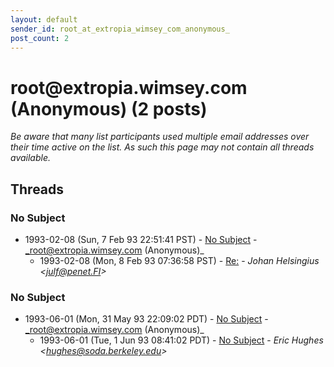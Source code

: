 ```yaml
---
layout: default
sender_id: root_at_extropia_wimsey_com_anonymous_
post_count: 2
---
```


# root<span>@</span>extropia.wimsey.com (Anonymous) (2 posts)

_Be aware that many list participants used multiple email addresses over their time active on the list. As such this page may not contain all threads available._

## Threads

### No Subject
+ 1993-02-08 (Sun, 7 Feb 93 22:51:41 PST) - [No Subject](/archive/1993/02/ab3305833f2477c80f3fcbdde766d61e77bdcac188f7bc12b37ff1db3387514f) - _root@extropia.wimsey.com (Anonymous)_
  + 1993-02-08 (Mon, 8 Feb 93 07:36:58 PST) - [Re:](/archive/1993/02/8b0c42a9d9e38ca37ebb530079c9ce10b4a08f0d4470631b4d6ce3cc707fc69f) - _Johan Helsingius \<julf@penet.FI\>_

### No Subject
+ 1993-06-01 (Mon, 31 May 93 22:09:02 PDT) - [No Subject](/archive/1993/06/b946f0fb831f7a3dfce7bf838085cac5ecba6be0949a2e3d02e38e44290d9839) - _root@extropia.wimsey.com (Anonymous)_
  + 1993-06-01 (Tue, 1 Jun 93 08:41:02 PDT) - [No Subject](/archive/1993/06/a6d406b8c92c04bfa13a225740798497e9bbd796fca3d88ed608b9f84dc8f898) - _Eric Hughes \<hughes@soda.berkeley.edu\>_

